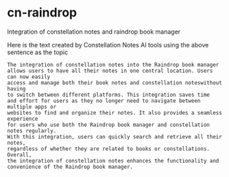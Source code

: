 # cn-raindrop
Integration of constellation notes and raindrop book manager

Here is the text created by Constellation Notes AI tools using the above sentence as the topic

```
The integration of constellation notes into the Raindrop book manager
allows users to have all their notes in one central location. Users can now easily
access and manage both their book notes and constellation noteswithout having
to switch between different platforms. This integration saves time
and effort for users as they no longer need to navigate between multiple apps or
websites to find and organize their notes. It also provides a seamless experience
for users who use both the Raindrop book manager and constellation notes regularly.
With this integration, users can quickly search and retrieve all their notes,
regardless of whether they are related to books or constellations. Overall,
the integration of constellation notes enhances the functionality and
convenience of the Raindrop book manager.
```
